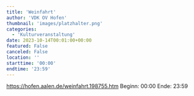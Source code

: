```yaml
---
title: 'Weinfahrt'
author: 'VDK OV Hofen'
thumbnail: 'images/platzhalter.png'
categories:
  - 'Kulturveranstaltung'
date: 2023-10-14T00:01:00+00:00
featured: False
canceled: False
location: ''
starttime: '00:00'
endtime: '23:59'
---
```

https://hofen.aalen.de/weinfahrt.198755.htm
Beginn: 00:00
 Ende: 23:59